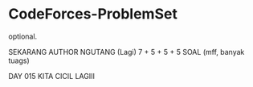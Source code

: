 # CodeForces-ProblemSet
optional.

SEKARANG AUTHOR NGUTANG (Lagi) 7 + 5 + 5 + 5 SOAL (mff, banyak tuags)

DAY 015 KITA CICIL LAGIII
